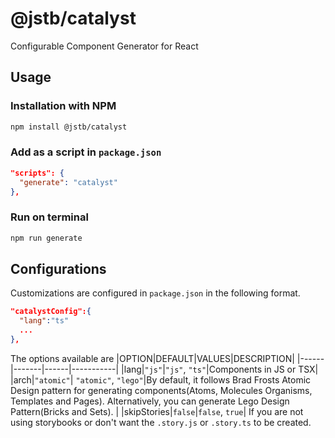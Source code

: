 # @jstb/catalyst

Configurable Component Generator for React

## Usage

### Installation with NPM

```bash
npm install @jstb/catalyst
```

### Add as a script in `package.json`

```json
"scripts": {
  "generate": "catalyst"
},
```

### Run on terminal

```bash
npm run generate
```

## Configurations

Customizations are configured in `package.json` in the following format.

```json
"catalystConfig":{
  "lang":"ts"
  ...
},
```

The options available are
|OPTION|DEFAULT|VALUES|DESCRIPTION|
|------|-------|------|-----------|
|lang|`"js"`|`"js"`, `"ts"`|Components in JS or TSX|
|arch|`"atomic"`| `"atomic"`, `"lego"`|By default, it follows Brad Frosts Atomic Design pattern for generating components(Atoms, Molecules Organisms, Templates and Pages). Alternatively, you can generate Lego Design Pattern(Bricks and Sets). |
|skipStories|`false`|`false`, `true`| If you are not using storybooks or don't want the `.story.js` or `.story.ts` to be created.
